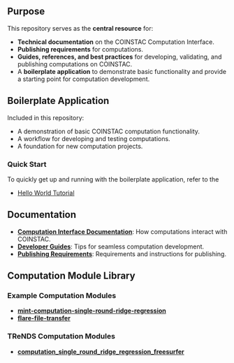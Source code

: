 ## Purpose

This repository serves as the **central resource** for:

- **Technical documentation** on the COINSTAC Computation Interface.
- **Publishing requirements** for computations.
- **Guides, references, and best practices** for developing, validating, and publishing computations on COINSTAC.
- A **boilerplate application** to demonstrate basic functionality and provide a starting point for computation development.

## Boilerplate Application

Included in this repository:

- A demonstration of basic COINSTAC computation functionality.
- A workflow for developing and testing computations.
- A foundation for new computation projects.

### Quick Start

To quickly get up and running with the boilerplate application, refer to the
- [Hello World Tutorial](docs/computation_development/tutorial_hello_world.md)

## Documentation

- **[Computation Interface Documentation](docs/coinstac_computation_interface/COINSTAC_Computation_Interface.md)**: How computations interact with COINSTAC.
- **[Developer Guides](docs/computation_development/computation_development.md)**: Tips for seamless computation development.
- **[Publishing Requirements](docs/computation_publishing/Computation_Publishing_Requirements.md)**: Requirements and instructions for publishing.

## Computation Module Library

### Example Computation Modules

- **[mint-computation-single-round-ridge-regression](https://github.com/trendscenter/mint-computation-single-round-ridge-regression)**
- **[flare-file-transfer](https://github.com/dylanmartin/flare-file-transfer/)**

### TReNDS Computation Modules

- **[computation_single_round_ridge_regression_freesurfer](https://github.com/NeuroFlame/computation_single_round_ridge_regression_freesurfer)**
